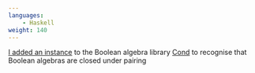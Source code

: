 ```yaml
---
languages:
    - Haskell
weight: 140
---
```


[I added an instance][cond-pr] to the Boolean algebra library [Cond][cond] to
recognise that Boolean algebras are closed under pairing

[cond]: https://hackage.haskell.org/package/cond
[cond-pr]: https://github.com/kallisti-dev/cond/pull/5
